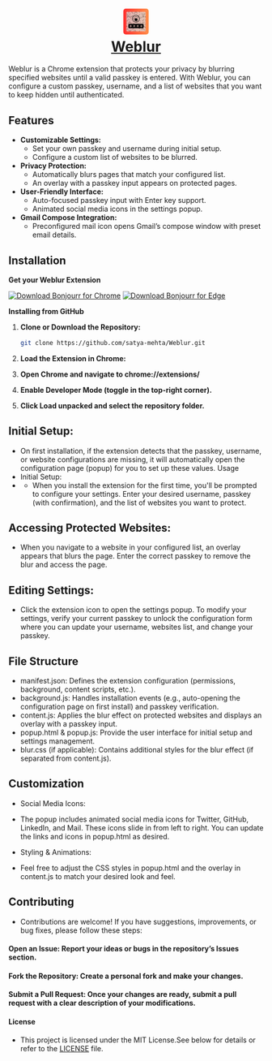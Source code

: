 <h1 align="center">
  <a href="https://chromewebstore.google.com/detail/ljcebnkehgbobhboghmnmgmmdjjhhjoe?utm_source=item-share-cp">
    <img src="images/icon128.png" width="10%" alt="Weblur icon" style = "border-radius:5px"><br>Weblur
  </a>
</h1>

Weblur is a Chrome extension that protects your privacy by blurring specified websites until a valid passkey is entered. With Weblur, you can configure a custom passkey, username, and a list of websites that you want to keep hidden until authenticated.

## Features

- **Customizable Settings:**
  - Set your own passkey and username during initial setup.
  - Configure a custom list of websites to be blurred.
- **Privacy Protection:**
  - Automatically blurs pages that match your configured list.
  - An overlay with a passkey input appears on protected pages.
- **User-Friendly Interface:**
  - Auto-focused passkey input with Enter key support.
  - Animated social media icons in the settings popup.
- **Gmail Compose Integration:**
  - Preconfigured mail icon opens Gmail’s compose window with preset email details.

## Installation

**Get your Weblur Extension**

 [<img src="https://labels.tahoe.be/chrome_download_dark.svg" height="53" alt="Download Bonjourr for Chrome">](https://chromewebstore.google.com/detail/ljcebnkehgbobhboghmnmgmmdjjhhjoe?utm_source=item-share-cp)
[<img src="https://labels.tahoe.be/edge_download_dark.svg" height="53" alt="Download Bonjourr for Edge">](https://microsoftedge.microsoft.com/addons/detail/weblur-we-value-your-pr/bnmpcobaiolfekooibdlbfoiknbhfppg)


**Installing from GitHub**

1. **Clone or Download the Repository:**
   ```bash
   git clone https://github.com/satya-mehta/Weblur.git

2. **Load the Extension in Chrome:**

3. **Open Chrome and navigate to chrome://extensions/**

4. **Enable Developer Mode (toggle in the top-right corner).**

5. **Click Load unpacked and select the repository folder.**

## Initial Setup:

- On first installation, if the extension detects that the passkey, username, or website configurations are missing, it will automatically open the configuration page (popup) for you to set up these values.
Usage
- Initial Setup:
 - - When you install the extension for the first time, you'll be prompted to configure your settings. Enter your desired username, passkey (with confirmation), and the list of websites you want to protect.

## Accessing Protected Websites:
 - When you navigate to a website in your configured list, an overlay appears that blurs the page. Enter the correct passkey to remove the blur and access the page.

## Editing Settings:
 - Click the extension icon to open the settings popup. To modify your settings, verify your current passkey to unlock the configuration form where you can update your username, websites list, and change your passkey.

## File Structure
 - manifest.json: Defines the extension configuration (permissions, background, content scripts, etc.).
 - background.js: Handles installation events (e.g., auto-opening the configuration page on first install) and passkey verification.
 -  content.js: Applies the blur effect on protected websites and displays an overlay with a passkey input.
 - popup.html & popup.js: Provide the user interface for initial setup and settings management.
 - blur.css (if applicable): Contains additional styles for the blur effect (if separated from content.js).

## Customization

 - Social Media Icons:
 - The popup includes animated social media icons for Twitter, GitHub, LinkedIn, and Mail. These icons slide in from left to right. You can update the links and icons in popup.html as desired.

 - Styling & Animations:
 - Feel free to adjust the CSS styles in popup.html and the overlay in content.js to match your desired look and feel.

## Contributing
 - Contributions are welcome! If you have suggestions, improvements, or bug fixes, please follow these steps:

#### Open an Issue: Report your ideas or bugs in the repository’s Issues section.

#### Fork the Repository: Create a personal fork and make your changes.
#### Submit a Pull Request: Once your changes are ready, submit a pull request with a clear description of your modifications.

#### License
 - This project is licensed under the MIT License.See below for details or refer to the [LICENSE](LICENSE) file.